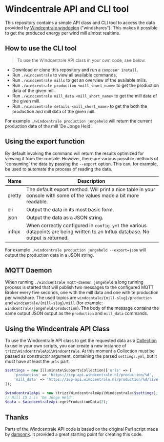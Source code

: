# Windcentrale API and CLI tool

This repository contains a simple API class and CLI tool to access the data
provided by [Windcentrale winddelen](https://www.windcentrale.nl/) ("windshares"). This makes it possible to get the 
produced energy per wind mill almost realtime.

## How to use the CLI tool
> To use the Windcentrale API class in your own code, see below.

- Download or clone this repository and run a `composer install`.
- Run `./windcentrale` to view all available commands.
- Run `./windcentrale mills` to get an overview of the available mills.
- Run `./windcentrale production <mill_short_name>` to get the production data of the given mill.
- Run `./windcentrale mill_data <mill_short_name>` to get the mill data of the given mill.
- Run `./windcentrale details <mill_short_name>` to get the both the production and mill data of the given mill.

For example `./windcentrale production jongeheld` will return the current production data of the mill 'De Jonge Held'.

## Using the export function
By default invoking the command will return the results optimized for viewing it from the console. However, there are
various possible methods of 'consuming' the data by passing the `--export` option. This can, for example, be used to
automate the process of reading the data.

| Name | Description
| --- | ---
| pretty | The default export method. Will print a nice table in your console with some of the values made a bit more readable.
| cli | Output the data in its most basic form.
| json | Output the data as a JSON string.
| influx | When correctly configured in `config.yml` the various datapoints are being written to an Influx database. No output is returned.

For example `./windcentrale production jongeheld --export=json` will output the production data in a JSON string.

## MQTT Daemon
When running `./windcentrale mqtt-daemon jongeheld` a long running process is started that will publish two messages
to the configured MQTT Broker every five seconds, one with the mill data and one with te production per windshare. The
used topics are `windcentale/{mill-slug}/production` and `windcentale/{mill-slug}/mill` (for example: 
`windcentrale/jongeheld/production`). The body of the message contains the same output JSON output as the `production`
and `mill_data` commands.

## Using the Windcentrale API Class
To use the Windcentrale API class to get the requested data as a [Collection](https://laravel.com/docs/5.5/collections) to use
in your own scripts, you can create a new instance of `trizz\WindcentraleApi\Windcentrale`. At this moment a Collection must be
passed as constructor argument, containing the parsed `settings.yml`, but it must have at least the `urls` part.

```php
$settings = new Illuminate\Support\Collection(['urls' => [
    'production' => 'https://zep-api.windcentrale.nl/production/%d', 
    'mill_data' => 'https://zep-api.windcentrale.nl/production/%d/live', 
]);

$windcentraleApi = new \trizz\WindcentraleApi\Windcentrale($settings);
// Mill ID 2 is 'De Jonge Held'.
$data = $windcentraleApi->getProductionData(2);
```

## Thanks
Parts of the Windcentrale API code is based on the original Perl script made by [damonnk](https://github.com/damonnk/windcentrale).
It provided a great starting point for creating this code.